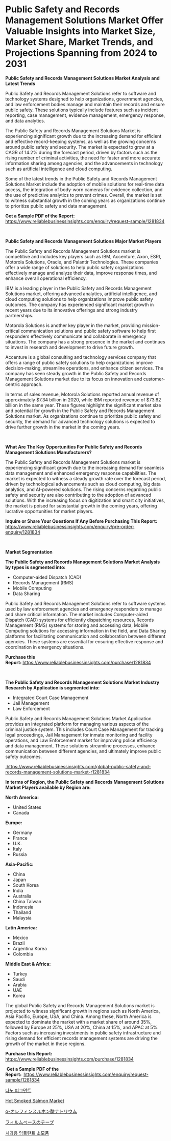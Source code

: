 <p><h1>Public Safety and Records Management Solutions Market Offer Valuable Insights into Market Size, Market Share, Market Trends, and Projections Spanning from 2024 to 2031</h1></p><p><strong>Public Safety and Records Management Solutions Market Analysis and Latest Trends</strong></p>
<p><p>Public Safety and Records Management Solutions refer to software and technology systems designed to help organizations, government agencies, and law enforcement bodies manage and maintain their records and ensure public safety. These solutions typically include features such as incident reporting, case management, evidence management, emergency response, and data analytics.</p><p>The Public Safety and Records Management Solutions Market is experiencing significant growth due to the increasing demand for efficient and effective record-keeping systems, as well as the growing concerns around public safety and security. The market is expected to grow at a CAGR of 14.2% during the forecast period, driven by factors such as the rising number of criminal activities, the need for faster and more accurate information sharing among agencies, and the advancements in technology such as artificial intelligence and cloud computing.</p><p>Some of the latest trends in the Public Safety and Records Management Solutions Market include the adoption of mobile solutions for real-time data access, the integration of body-worn cameras for evidence collection, and the use of predictive analytics to prevent crimes. Overall, the market is set to witness substantial growth in the coming years as organizations continue to prioritize public safety and data management.</p></p>
<p><strong>Get a Sample PDF of the Report:&nbsp;</strong> <a href="https://www.reliablebusinessinsights.com/enquiry/request-sample/1281834">https://www.reliablebusinessinsights.com/enquiry/request-sample/1281834</a></p>
<p>&nbsp;</p>
<p><strong>Public Safety and Records Management Solutions Major Market Players</strong></p>
<p><p>The Public Safety and Records Management Solutions market is competitive and includes key players such as IBM, Accenture, Axon, ESRI, Motorola Solutions, Oracle, and Palantir Technologies. These companies offer a wide range of solutions to help public safety organizations effectively manage and analyze their data, improve response times, and enhance overall operational efficiency.</p><p>IBM is a leading player in the Public Safety and Records Management Solutions market, offering advanced analytics, artificial intelligence, and cloud computing solutions to help organizations improve public safety outcomes. The company has experienced significant market growth in recent years due to its innovative offerings and strong industry partnerships.</p><p>Motorola Solutions is another key player in the market, providing mission-critical communication solutions and public safety software to help first responders effectively communicate and collaborate in emergency situations. The company has a strong presence in the market and continues to invest in research and development to drive future growth.</p><p>Accenture is a global consulting and technology services company that offers a range of public safety solutions to help organizations improve decision-making, streamline operations, and enhance citizen services. The company has seen steady growth in the Public Safety and Records Management Solutions market due to its focus on innovation and customer-centric approach.</p><p>In terms of sales revenue, Motorola Solutions reported annual revenue of approximately $7.34 billion in 2020, while IBM reported revenue of $73.62 billion in the same year. These figures highlight the significant market size and potential for growth in the Public Safety and Records Management Solutions market. As organizations continue to prioritize public safety and security, the demand for advanced technology solutions is expected to drive further growth in the market in the coming years.</p></p>
<p>&nbsp;</p>
<p><strong>What Are The Key Opportunities For Public Safety and Records Management Solutions Manufacturers?</strong></p>
<p><p>The Public Safety and Records Management Solutions market is experiencing significant growth due to the increasing demand for seamless data management and enhanced emergency response capabilities. The market is expected to witness a steady growth rate over the forecast period, driven by technological advancements such as cloud computing, big data analytics, and AI-powered solutions. The rising concerns regarding public safety and security are also contributing to the adoption of advanced solutions. With the increasing focus on digitization and smart city initiatives, the market is poised for substantial growth in the coming years, offering lucrative opportunities for market players.</p></p>
<p><strong>Inquire or Share Your Questions If Any Before Purchasing This Report:</strong> <a href="https://www.reliablebusinessinsights.com/enquiry/pre-order-enquiry/1281834">https://www.reliablebusinessinsights.com/enquiry/pre-order-enquiry/1281834</a></p>
<p>&nbsp;</p>
<p><strong>Market Segmentation</strong></p>
<p><strong>The Public Safety and Records Management Solutions Market Analysis by types is segmented into:</strong></p>
<p><ul><li>Computer-aided Dispatch (CAD)</li><li>Records Management (RMS)</li><li>Mobile Computing</li><li>Data Sharing</li></ul></p>
<p><p>Public Safety and Records Management Solutions refer to software systems used by law enforcement agencies and emergency responders to manage and share critical information. The market includes Computer-aided Dispatch (CAD) systems for efficiently dispatching resources, Records Management (RMS) systems for storing and accessing data, Mobile Computing solutions for accessing information in the field, and Data Sharing platforms for facilitating communication and collaboration between different agencies. These systems are essential for ensuring effective response and coordination in emergency situations.</p></p>
<p><strong>Purchase this Report:&nbsp;</strong><a href="https://www.reliablebusinessinsights.com/purchase/1281834">https://www.reliablebusinessinsights.com/purchase/1281834</a></p>
<p>&nbsp;</p>
<p><strong>The Public Safety and Records Management Solutions Market Industry Research by Application is segmented into:</strong></p>
<p><ul><li>Integrated Court Case Management</li><li>Jail Management</li><li>Law Enforcement</li></ul></p>
<p><p>Public Safety and Records Management Solutions Market Application provides an integrated platform for managing various aspects of the criminal justice system. This includes Court Case Management for tracking legal proceedings, Jail Management for inmate monitoring and facility operations, and Law Enforcement market for improving police efficiency and data management. These solutions streamline processes, enhance communication between different agencies, and ultimately improve public safety outcomes.</p></p>
<p><a href="https://www.reliablebusinessinsights.com/global-public-safety-and-records-management-solutions-market-r1281834">&nbsp;https://www.reliablebusinessinsights.com/global-public-safety-and-records-management-solutions-market-r1281834</a></p>
<p><strong>In terms of Region, the Public Safety and Records Management Solutions Market Players available by Region are:</strong></p>
<p>
    <p> <strong> North America: </strong>
        <ul>
            <li>United States</li>
            <li>Canada</li>
        </ul>
        </p> 
    <p> <strong> Europe: </strong>
        <ul>
            <li>Germany</li>
            <li>France</li>
            <li>U.K.</li>
            <li>Italy</li>
            <li>Russia</li>
        </ul>
        </p> 
    <p> <strong> Asia-Pacific: </strong>
        <ul>
            <li>China</li>
            <li>Japan</li>
            <li>South Korea</li>
            <li>India</li>
            <li>Australia</li>
            <li>China Taiwan</li>
            <li>Indonesia</li>
            <li>Thailand</li>
            <li>Malaysia</li>
        </ul>
        </p> 
    <p> <strong> Latin America: </strong>
        <ul>
            <li>Mexico</li>
            <li>Brazil</li>
            <li>Argentina Korea</li>
            <li>Colombia</li>
        </ul>
        </p> 
    <p> <strong> Middle East & Africa: </strong>
        <ul>
            <li>Turkey</li>
            <li>Saudi</li>
            <li>Arabia</li>
            <li>UAE</li>
            <li>Korea</li>
        </ul>
    </p>
    </p>
<p><p>The global Public Safety and Records Management Solutions market is projected to witness significant growth in regions such as North America, Asia Pacific, Europe, USA, and China. Among these, North America is expected to dominate the market with a market share of around 35%, followed by Europe at 25%, USA at 20%, China at 15%, and APAC at 5%. Factors such as increasing investments in public safety infrastructure and rising demand for efficient records management systems are driving the growth of the market in these regions.</p></p>
<p><strong>Purchase this Report: </strong><a href="https://www.reliablebusinessinsights.com/purchase/1281834">https://www.reliablebusinessinsights.com/purchase/1281834</a></p>
<p>&nbsp;<strong>Get a Sample PDF of the Report:&nbsp;&nbsp;</strong><a href="https://www.reliablebusinessinsights.com/enquiry/request-sample/1281834">https://www.reliablebusinessinsights.com/enquiry/request-sample/1281834</a></p>
<p><strong></strong></p>
<p><p><a href="https://github.com/shampaakter36/Market-Research-Report-List-1/blob/main/780695790343.md">나노 피그먼트</a></p><p><a href="https://github.com/NikolasKirlin2023/Market-Research-Report-List-1/blob/main/hot-smoked-salmon-market.md">Hot Smoked Salmon Market</a></p><p><a href="https://github.com/marbadji/Market-Research-Report-List-1/blob/main/997891298936.md">α-オレフィンスルホン酸ナトリウム</a></p><p><a href="https://github.com/KaydenJohns1964/Market-Research-Report-List-1/blob/main/490629998937.md">フィルムベースのテープ</a></p><p><a href="https://github.com/LuckeyCorbin/Market-Research-Report-List-1/blob/main/285970290344.md">치과용 임플란트 소모품</a></p></p>